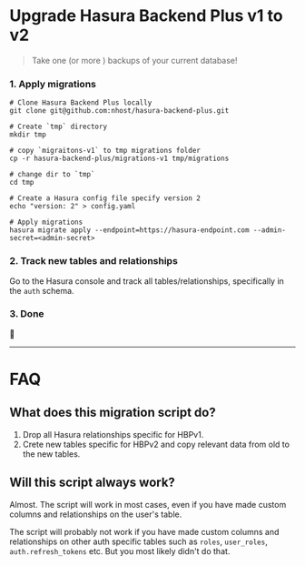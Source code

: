 # Upgrade Hasura Backend Plus v1 to v2

> Take one (or more ) backups of your current database!

### 1. Apply migrations

```
# Clone Hasura Backend Plus locally
git clone git@github.com:nhost/hasura-backend-plus.git

# Create `tmp` directory
mkdir tmp

# copy `migraitons-v1` to tmp migrations folder
cp -r hasura-backend-plus/migrations-v1 tmp/migrations

# change dir to `tmp`
cd tmp

# Create a Hasura config file specify version 2
echo "version: 2" > config.yaml

# Apply migrations
hasura migrate apply --endpoint=https://hasura-endpoint.com --admin-secret=<admin-secret>
```

### 2. Track new tables and relationships

Go to the Hasura console and track all tables/relationships, specifically in the `auth` schema.

### 3. Done

🥳

---

# FAQ

## What does this migration script do?

1. Drop all Hasura relationships specific for HBPv1.
2. Crete new tables specific for HBPv2 and copy relevant data from old to the new tables.

## Will this script always work?

Almost. The script will work in most cases, even if you have made custom columns and relationships on the user's table.

The script will probably not work if you have made custom columns and relationships on other auth specific tables such as `roles`, `user_roles`, `auth.refresh_tokens` etc. But you most likely didn't do that.
